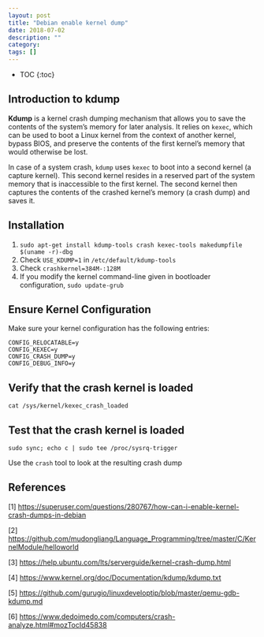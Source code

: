 ```yaml
---
layout: post
title: "Debian enable kernel dump"
date: 2018-07-02
description: ""
category: 
tags: []
---
```

* TOC
{:toc}

## Introduction to kdump

**Kdump** is a kernel crash dumping mechanism that allows you to save the contents of the system’s memory for later analysis. It relies on `kexec`, which can be used to boot a Linux kernel from the context of another kernel, bypass BIOS, and preserve the contents of the first kernel’s memory that would otherwise be lost.

In case of a system crash, `kdump` uses `kexec` to boot into a second kernel (a capture kernel). This second kernel resides in a reserved part of the system memory that is inaccessible to the first kernel. The second kernel then captures the contents of the crashed kernel’s memory (a crash dump) and saves it.

## Installation

1. `sudo apt-get install kdump-tools crash kexec-tools makedumpfile $(uname -r)-dbg`
2. Check `USE_KDUMP=1` in `/etc/default/kdump-tools`
3. Check `crashkernel=384M-:128M`
4. If you modify the kernel command-line given in bootloader configuration, `sudo update-grub`

## Ensure Kernel Configuration

Make sure your kernel configuration has the following entries:

```
CONFIG_RELOCATABLE=y
CONFIG_KEXEC=y
CONFIG_CRASH_DUMP=y
CONFIG_DEBUG_INFO=y
```

## Verify that the crash kernel is loaded

```
cat /sys/kernel/kexec_crash_loaded
```

## Test that the crash kernel is loaded

```
sudo sync; echo c | sudo tee /proc/sysrq-trigger
```

Use the `crash` tool to look at the resulting crash dump


## References

[1] <https://superuser.com/questions/280767/how-can-i-enable-kernel-crash-dumps-in-debian>

[2] <https://github.com/mudongliang/Language_Programming/tree/master/C/KernelModule/helloworld>

[3] <https://help.ubuntu.com/lts/serverguide/kernel-crash-dump.html>

[4] <https://www.kernel.org/doc/Documentation/kdump/kdump.txt>

[5] <https://github.com/gurugio/linuxdeveloptip/blob/master/qemu-gdb-kdump.md>

[6] <https://www.dedoimedo.com/computers/crash-analyze.html#mozTocId45838>
